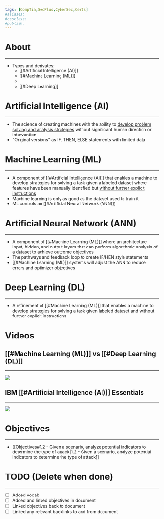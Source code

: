 ```yaml
---
tags: [CompTia,SecPlus,CyberSec,Certs]
#aliases:
#cssclass:
#publish:
---
```


# About
---
- Types and derivates:
	- [[#Artificial Intelligence (AI)]]
	- [[#Machine Learning (ML)]]
	- 
	- [[#Deep Learning]]

# Artificial Intelligence (AI)
---
- The science of creating machines with the ability to <u>develop problem solving and analysis strategies</u> without significant human direction or intervention
- "Original versions" as IF, THEN, ELSE statements with limited data

# Machine Learning (ML)
---
- A component of [[#Artificial Intelligence (AI)]] that enables a machine to develop strategies for solving a task given a labeled dataset where features have been manually identified but <u>without further explicit instructions</u>
- Machine learning is only as good as the dataset used to train it
- ML controls an [[#Artificial Neural Network (ANN)]]

# Artificial Neural Network (ANN)
---
- A component of [[#Machine Learning (ML)]] where an architecture input, hidden, and output layers that can perform algorithmic analysis of a dataset to achieve outcome objectives
- The pathways and feedback loop to create IF/HEN style statements
- [[#Machine Learning (ML)]] systems will adjust the ANN to reduce errors and optimizer objectives

# Deep Learning (DL)
---
- A refinement of [[#Machine Learning (ML)]] that enables a machine to develop strategies for solving a task given labeled dataset and without further explicit instructions

# Videos

## [[#Machine Learning (ML)]] vs [[#Deep Learning (DL)]]
---
![](https://www.youtube.com/watch?v=q6kJ71tEYqM)

## IBM [[#Artificial Intelligence (AI)]] Essentials
---
![](https://www.youtube.com/watch?v=9gGnTQTYNaE&list=PLOspHqNVtKADfxkuDuHduUkDExBpEt3DF)

# Objectives
---
- [[Objectives#1.2 - Given a scenario, analyze potential indicators to determine the type of attack|1.2 - Given a scenario, analyze potential indicators to determine the type of attack]]

# TODO (Delete when done)
---
- [ ] Added vocab
- [ ] Added and linked objectives in document
- [ ] Linked objectives back to document
- [ ] Linked any relevant backlinks to and from document